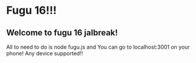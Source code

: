 # Fugu 16!!!
## Welcome to fugu 16 jalbreak!
All to need to do is node fugu.js and You can go to localhost:3001 on your phone! Any device supported!!